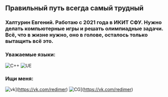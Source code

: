 <!--**ekhalturin-ki15/ekhalturin-ki15** is a ✨ _special_ ✨ repository because its `README.md` (this file) appears on your GitHub profile.-->

## Правильный путь всегда самый трудный

### Халтурин Евгений. Работаю с 2021 года в ИКИТ СФУ. Нужно делать компьютерные игры и решать олимпиадные задачи. Всё, что в жизне нужно, оно в голове, осталось только вытащить всё это.

### Уважаемые языки:
![C++](https://img.shields.io/badge/-C++-4D1414?style=for-the-badge&logo=C%2b%2b&logoColor=6296CC)
![UE](https://img.shields.io/badge/-unrealengine-4D1414?style=for-the-badge&logo=unrealengine&logoColor=6296CC)

### Ищи меня:
![vk](https://img.shields.io/badge/-Vkontakte-4D1414?style=for-the-badge&logo=Vk&logoColor=6296CC)](https://vk.com/redimer)
![CG](https://img.shields.io/badge/-codingame-4D1414?style=for-the-badge&logo=codingame&logoColor=6296CC)](https://vk.com/redimer)

<!--
- 🔭 I’m currently working on ...
- 🌱 I’m currently learning ...
- 👯 I’m looking to collaborate on ...
- 🤔 I’m looking for help with ...
- 💬 Ask me about ...
- 📫 How to reach me: ...
- 😄 Pronouns: ...
- ⚡ Fun fact: ...
-->
